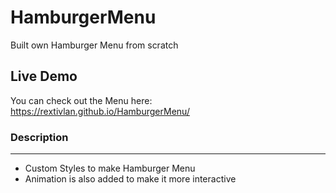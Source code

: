 # HamburgerMenu
Built own Hamburger Menu from scratch
## Live Demo
You can check out the Menu here: https://rextivlan.github.io/HamburgerMenu/
### Description
***
* Custom Styles to make Hamburger Menu
* Animation is also added to make it more interactive
